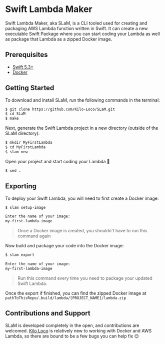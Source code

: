 # Swift Lambda Maker

Swift Lambda Maker, aka SLaM, is a CLI tooled used for creating and packaging AWS Lambda function written in Swift. It can create a new executable Swift Package where you can start coding your Lambda as well as package that Lambda as a zipped Docker image.

## Prerequisites
- [Swift 5.3+](https://swift.org/download/#releases)
- [Docker](https://www.docker.com/get-started)

## Getting Started

To download and install SLaM, run the following commands in the terminal:

```bash
$ git clone https://github.com/Kilo-Loco/SLaM.git
$ cd SLaM
$ make
```

Next, generate the Swift Lambda project in a new directory (outside of the SLaM directory):

```bash
$ mkdir MyFirstLambda
$ cd MyFirstLambda
$ slam new
```

Open your project and start coding your Lambda 🚀

```bash
$ xed .
```

## Exporting

To deploy your Swift Lambda, you will need to first create a Docker image:

```bash
$ slam setup-image

Enter the name of your image:
my-first-lambda-image
```

> Once a Docker image is created, you shouldn't have to run this command again

Now build and package your code into the Docker image:

```bash
$ slam export

Enter the name of your image:
my-first-lambda-image
```

> Run this command every time you need to package your updated Swift Lambda.

Once the export if finished, you can find the zipped Docker image at `pathToThisRepo/.build/lambda/[PROJECT_NAME]/lambda.zip`


## Contributions and Support

SLaM is developed completely in the open, and contributions are welcomed. [Kilo Loco](https://github.com/kilo-loco) is relatively new to working with Docker and AWS Lambda, so there are bound to be a few bugs you can help fix 😉

